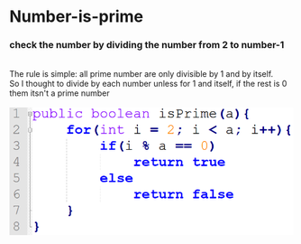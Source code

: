 # Number-is-prime
<h3>check the number by dividing the number from 2 to number-1</h3>
<br>
The rule is simple: all prime number are only divisible by 1 and by itself.<br>
So I thought to divide by each number unless for 1 and itself, if the rest is 0 them itsn't a prime number<br>
<br>
<img src="isPrime.png">
